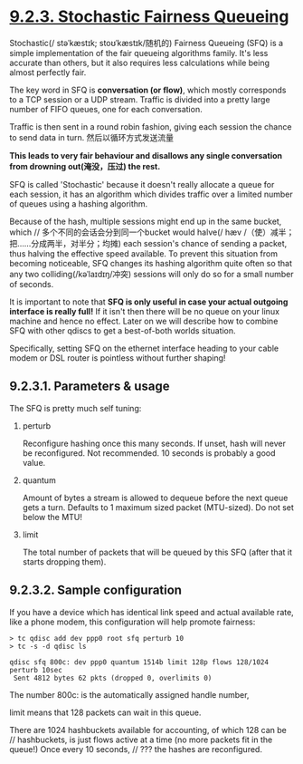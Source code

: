 
# [9.2.3. Stochastic Fairness Queueing](https://www.lartc.org/howto/lartc.qdisc.classless.html#LARTC.SFQ)

Stochastic(/ stəˈkæstɪk; stoʊˈkæstɪk/随机的) Fairness Queueing (SFQ) is a
simple implementation of the fair queueing algorithms family. It's less
accurate than others, but it also requires less calculations while being almost
perfectly fair.

The key word in SFQ is **conversation (or flow)**, which mostly corresponds to
a TCP session or a UDP stream. Traffic is divided into a pretty large number of
FIFO queues, one for each conversation.

Traffic is then sent in a round robin fashion, giving each session the chance
to send data in turn.
然后以循环方式发送流量

**This leads to very fair behaviour and disallows any single conversation from
drowning out(淹没，压过) the rest.** 

SFQ is called 'Stochastic' because it doesn't really allocate a queue for each
session, it has an algorithm which divides traffic over a limited number of
queues using a hashing algorithm.

Because of the hash, multiple sessions might end up in the same bucket, which       // 多个不同的会话会分到同一个bucket
would halve(/ hæv /（使）减半；把……分成两半，对半分；均摊) each session's
chance of sending a packet, thus halving the effective speed available. To
prevent this situation from becoming noticeable, SFQ changes its hashing
algorithm quite often so that any two colliding(/kəˈlaɪdɪŋ/冲突) sessions will
only do so for a small number of seconds.

It is important to note that **SFQ is only useful in case your actual outgoing
interface is really full!** If it isn't then there will be no queue on your
linux machine and hence no effect. Later on we will describe how to combine SFQ
with other qdiscs to get a best-of-both worlds situation.

Specifically, setting SFQ on the ethernet interface heading to your cable modem
or DSL router is pointless without further shaping!

## 9.2.3.1. Parameters & usage

The SFQ is pretty much self tuning:

1. perturb

    Reconfigure hashing once this many seconds. If unset, hash will never be
    reconfigured. Not recommended. 10 seconds is probably a good value.

2. quantum

    Amount of bytes a stream is allowed to dequeue before the next queue gets a
    turn. Defaults to 1 maximum sized packet (MTU-sized). Do not set below the
    MTU!

3. limit

    The total number of packets that will be queued by this SFQ (after that it
    starts dropping them).


## 9.2.3.2. Sample configuration

If you have a device which has identical link speed and actual available rate,
like a phone modem, this configuration will help promote fairness:

    > tc qdisc add dev ppp0 root sfq perturb 10
    > tc -s -d qdisc ls

    qdisc sfq 800c: dev ppp0 quantum 1514b limit 128p flows 128/1024 perturb 10sec 
     Sent 4812 bytes 62 pkts (dropped 0, overlimits 0) 


 The number 800c: is the automatically assigned handle number,

 limit means that 128 packets can wait in this queue.

 There are 1024 hashbuckets available for accounting, of which 128 can be               // hashbuckets, is just flows
 active at a time (no more packets fit in the queue!) Once every 10 seconds,            // ???
 the hashes are reconfigured.


